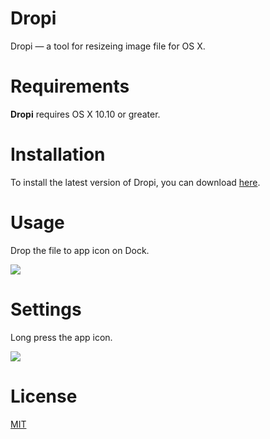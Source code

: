 Dropi
==========

Dropi — a tool for resizeing image file for OS X.

Requirements
===
**Dropi** requires OS X 10.10 or greater.

Installation
===
To install the latest version of Dropi, you can download [here](https://github.com/m-nakada/Dropi/releases).

Usage
===
Drop the file to app icon on Dock.

![](https://cloud.githubusercontent.com/assets/4963478/5426225/a96f968c-8387-11e4-9419-731c27cd3cd0.png)

Settings
===
Long press the app icon.

![](https://cloud.githubusercontent.com/assets/4963478/5426223/9ed663a4-8387-11e4-8d99-8451862f57f8.png)

License
===
[MIT](https://github.com/m-nakada/Dropi/blob/master/LICENSE)
